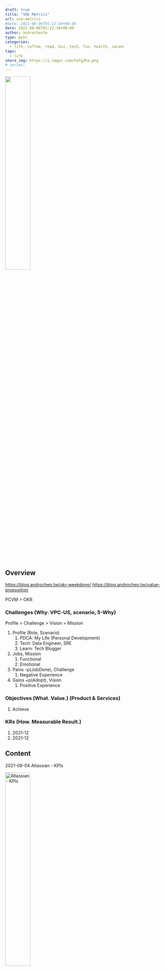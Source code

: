 ```yaml
---
draft: true
title: "SRE Metrics"
url: sre-metrics
#date: 2021-08-06T01:22:34+08:00
date: 2021-08-06T01:22:34+08:00
author: androchentw
type: post
categories:
  - life, coffee, read, biz, tech, fin, health, career
tags: 
  - life
share_img: https://i.imgur.com/FaFgJha.png
# series: 
---
```


<img style="width:40%;" src="https://i.imgur.com/FaFgJha.png">

## Overview

https://blog.androchen.tw/okr-weekdone/
https://blog.androchen.tw/value-proposition

PCVM > OKR
### Challenges (Why. VPC-US, scenario, 5-Why)

Profile > Challenge > Vision > Mission

1. Profile (Role, Scenario)
   1. PDCA: My Life (Personal Development)
   2. Tech: Data Engineer, SRE
   3. Learn: Tech Blogger
2. Jobs, Mission
   1. Functional
   2. Emotional
3. Pains -p(JobDone), Challenge
   1. Negative Experience
4. Gains +p(Adopt), Vision
   1. Positive Experience
   

### Objectives (What. Value.) (Product & Services)

1. Achieve

### KRs (How. Measurable Result.)

1. 2021-12
2. 2021-12

<!--more-->

## Content


2021-08-04 Atlassian - KPIs

<img style="width:40%;" src="https://wac-cdn.atlassian.com/dam/jcr:3dd93bc1-2408-48e2-b79b-a86de72f9cd5/mean-time-to-respond.png?cdnVersion=1738" title="Atlassian - KPIs">
<br />
<img style="width:80%;" src="https://wac-cdn.atlassian.com/dam/jcr:52a746c6-4924-43e3-8343-54b1c2f2f28e/tracking-incident-managment.png?cdnVersion=1738" title="Atlassian - MTTR">

* KPIs / Metrics
  * [How to choose incident management KPIs and metrics](https://www.atlassian.com/incident-management/kpis)
  * [Common Metrics](https://www.atlassian.com/incident-management/kpis/common-metrics)
    * MTTR (Restore), Uptime, Cost Per Ticket, Customer Satisfaction, SLA
  * [Severity levels](https://www.atlassian.com/incident-management/kpis/severity-levels)
  * [SLA vs. SLO vs. SLI](https://www.atlassian.com/incident-management/kpis/sla-vs-slo-vs-sli)
* [GCP - fourkeys](https://github.com/GoogleCloudPlatform/fourkeys)
  * [DORA - Gauge the effectiveness of your DevOps organization running in Google Cloud](https://cloud.google.com/blog/products/devops-sre/another-way-to-gauge-your-devops-performance-according-to-dora)
  * [Are you an Elite DevOps performer? Find out with the Four Keys Project](https://cloud.google.com/blog/products/devops-sre/using-the-four-keys-to-measure-your-devops-performance)


## Conclusion


### Discussion


### Ref


## Murmur

* 2021-08-06T01:22:34+08:00

